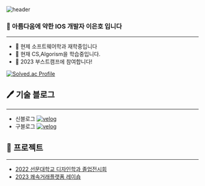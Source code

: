 ![header](https://capsule-render.vercel.app/api?type=waving&height=200&text=아름다움에%20약한%20IOS%20개발자&fontAlign=50&fontAlignY=40&color=gradient)
### 🌹 아름다움에 약한 IOS 개발자 **이은호** 입니다
***
- 🔭 현제 소프트웨어학과 재학중입니다
- 🌱 현재 CS,Algorism을 학습중입니다.
- 🚀 2023 부스트캠프에 참여합니다!

[![Solved.ac Profile](http://mazassumnida.wtf/api/v2/generate_badge?boj=gorma00)](https://solved.ac/gorma00/)

## 🖊 ️기술 블로그
***
- 신블로그
<a href="https://velog.io/@gorma2000" target="_blank"><img alt="velog" src="https://img.shields.io/badge/-velog-20C997?&style=flat-square&logo=velog&logoColor=white"/></a>
- 구블로그
<a href="https://velog.io/@gorma00" target="_blank"><img alt="velog" src="https://img.shields.io/badge/-velog-20C997?&style=flat-square&logo=velog&logoColor=white"/></a>

## 🎁 프로젝트
***
- [2022 선문대학교 디자인학과 졸업전시회](https://smd2022.com/)
- [2023 쾌속거래플랫폼 레이숍](https://github.com/AsanHO/rayshop)

